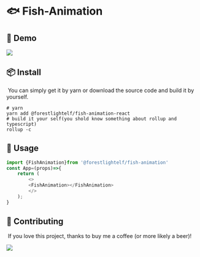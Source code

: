 #                                           :fish: Fish-Animation

## :star2: Demo

![](https://github.com/forestlightelf/picture-store/blob/master/show.png)

##  :package: Install

​	You can simply get it by yarn or download the source code and build it by yourself.

```shell
# yarn
yarn add @forestlightelf/fish-animation-react
# build it your self(you shold know something about rollup and typescript)
rollup -c
```

## :book: Usage

```javascript
import {FishAnimation}from '@forestlightelf/fish-animation'
const App=(props)=>{
    return (
        <>
        <FishAnimation></FishAnimation>
        </>
    );
}
```

## :handshake: Contributing

​	If you love this project, thanks to buy me a coffee (or more likely a beer)!

![](https://github.com/forestlightelf/picture-store/blob/master/code.png)